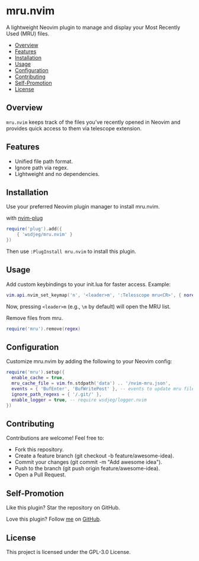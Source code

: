 # mru.nvim

A lightweight Neovim plugin to manage and display your Most Recently Used (MRU) files.

<!-- vim-markdown-toc GFM -->

- [Overview](#overview)
- [Features](#features)
- [Installation](#installation)
- [Usage](#usage)
- [Configuration](#configuration)
- [Contributing](#contributing)
- [Self-Promotion](#self-promotion)
- [License](#license)

<!-- vim-markdown-toc -->

## Overview

`mru.nvim` keeps track of the files you’ve recently opened in Neovim and
provides quick access to them via telescope extension.

## Features

- Unified file path format.
- Ignore path via regex.
- Lightweight and no dependencies.

## Installation

Use your preferred Neovim plugin manager to install mru.nvim.

with [nvim-plug](https://github.com/wsdjeg/nvim-plug)

```lua
require('plug').add({
    { 'wsdjeg/mru.nvim' }
})
```

Then use `:PlugInstall mru.nvim` to install this plugin.

## Usage

Add custom keybindings to your init.lua for faster access. Example:

```lua
vim.api.nvim_set_keymap('n', '<leader>m', ':Telesscope mru<CR>', { noremap = true, silent = true })
```

Now, pressing `<leader>m` (e.g., `\m` by default) will open the MRU list.

Remove files from mru.

```lua
require('mru').remove(regex)
```

## Configuration

Customize mru.nvim by adding the following to your Neovim config:

```lua
require('mru').setup({
  enable_cache = true,
  mru_cache_file = vim.fn.stdpath('data') .. '/nvim-mru.json',
  events = { 'BufEnter', 'BufWritePost' }, -- events to update mru file list
  ignore_path_regexs = { '/.git/' },
  enable_logger = true, -- require wsdjeg/logger.nvim
})
```

## Contributing

Contributions are welcome! Feel free to:

- Fork this repository.
- Create a feature branch (git checkout -b feature/awesome-idea).
- Commit your changes (git commit -m "Add awesome idea").
- Push to the branch (git push origin feature/awesome-idea).
- Open a Pull Request.

## Self-Promotion

Like this plugin? Star the repository on
GitHub.

Love this plugin? Follow [me](https://wsdjeg.net/) on
[GitHub](https://github.com/wsdjeg).

## License

This project is licensed under the GPL-3.0 License.
